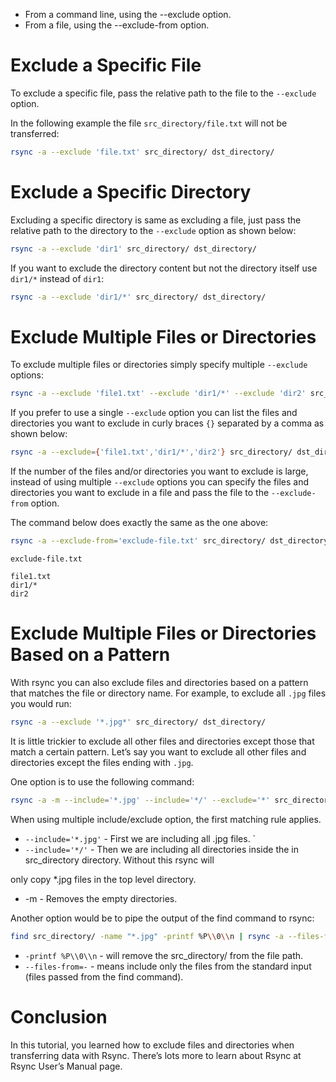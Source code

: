 - From a command line, using the --exclude option.
- From a file, using the --exclude-from option.


# Exclude a Specific File

To exclude a specific file, pass the relative path to the file to the `--exclude` option.

In the following example the file `src_directory/file.txt` will not be transferred:

```bash
rsync -a --exclude 'file.txt' src_directory/ dst_directory/
```

# Exclude a Specific Directory

Excluding a specific directory is same as excluding a file, just pass the relative path to the directory to the `--exclude` option as shown below:

```bash
rsync -a --exclude 'dir1' src_directory/ dst_directory/
```

If you want to exclude the directory content but not the directory itself use `dir1/*` instead of `dir1`:

```bash
rsync -a --exclude 'dir1/*' src_directory/ dst_directory/
```

# Exclude Multiple Files or Directories

To exclude multiple files or directories simply specify multiple `--exclude` options:

```bash
rsync -a --exclude 'file1.txt' --exclude 'dir1/*' --exclude 'dir2' src_directory/ dst_directory/
```

If you prefer to use a single `--exclude` option you can list the files and directories you want to exclude in curly braces `{}` separated by a comma as shown below:

```bash
rsync -a --exclude={'file1.txt','dir1/*','dir2'} src_directory/ dst_directory/
```

If the number of the files and/or directories you want to exclude is large, instead of using multiple `--exclude` options you can specify the files and directories you want to exclude in a file and pass the file to the `--exclude-from` option.

The command below does exactly the same as the one above:

```bash
rsync -a --exclude-from='exclude-file.txt' src_directory/ dst_directory/
```

`exclude-file.txt`

```
file1.txt
dir1/*
dir2
```

# Exclude Multiple Files or Directories Based on a Pattern

With rsync you can also exclude files and directories based on a pattern that matches the file or directory name.
For example, to exclude all `.jpg` files you would run:

```bash
rsync -a --exclude '*.jpg*' src_directory/ dst_directory/
```


It is little trickier to exclude all other files and directories except those that match a certain pattern. Let’s say you want to exclude all other files and directories except the files ending with `.jpg`.

One option is to use the following command:


```bash
rsync -a -m --include='*.jpg' --include='*/' --exclude='*' src_directory/ dst_directory/
```

When using multiple include/exclude option, the first matching rule applies.

- `--include='*.jpg'` - First we are including all .jpg files.
`
-  `--include='*/'` - Then we are including all directories inside the in src_directory directory. Without this rsync will 

only copy *.jpg files in the top level directory.

- -m - Removes the empty directories.

Another option would be to pipe the output of the find command to rsync:

```bash
find src_directory/ -name "*.jpg" -printf %P\\0\\n | rsync -a --files-from=- src_directory/ dst_directory/
```

- `-printf %P\\0\\n` - will remove the src_directory/ from the file path.
- `--files-from=-` - means include only the files from the standard input (files passed from the find command).

# Conclusion
In this tutorial, you learned how to exclude files and directories when transferring data with Rsync. There’s lots more to learn about Rsync at Rsync User’s Manual page.

